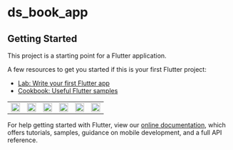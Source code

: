 # ds_book_app


## Getting Started

This project is a starting point for a Flutter application.

A few resources to get you started if this is your first Flutter project:

- [Lab: Write your first Flutter app](https://flutter.dev/docs/get-started/codelab)
- [Cookbook: Useful Flutter samples](https://flutter.dev/docs/cookbook)

<table>
  <td>
    <img src="https://www.img.in.th/images/9f81650708ba8143d66a8a701381c17c.png" width="100%"/>
  </td>
   <td><img src="https://www.img.in.th/images/9f81650708ba8143d66a8a701381c17c.png" width="100%"/>
      </td>
    <td><img src="https://www.img.in.th/images/46b36e1a1e093dce3d6d0971487d16c2.png" width="100%"/>
      </td>
    <td><img src="https://www.img.in.th/images/810299de9022580fdb019eeef2043c42.png" width="100%"/>
      </td>
    <td><img src="https://www.img.in.th/images/b932e4a5baa8e75aa1072b793b9ed42c.png" width="100%"/>
      </td>
    <td><img src="https://www.img.in.th/images/b83e860c2a44b6ee61995d5a910cb3f6.png" width="100%"/>
      </td>
  </table>








For help getting started with Flutter, view our
[online documentation](https://flutter.dev/docs), which offers tutorials,
samples, guidance on mobile development, and a full API reference.
